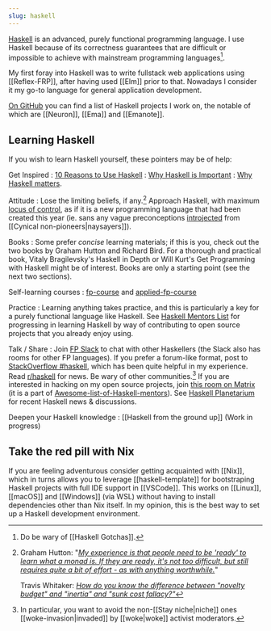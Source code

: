 ```yaml
---
slug: haskell
---
```


[Haskell](https://www.haskell.org/) is an advanced, purely functional programming language. I use Haskell because of its correctness guarantees that are difficult or impossible to achieve with mainstream programming languages[^gotcha].

[^gotcha]: Do be wary of [[Haskell Gotchas]].

My first foray into Haskell was to write fullstack web applications using [[Reflex-FRP]], after having used [[Elm]] prior to that. Nowadays I consider it my go-to language for general application development.

[On GitHub](https://github.com/srid) you can find a list of Haskell projects I work on, the notable of which are [[Neuron]], [[Ema]] and [[Emanote]].

## Learning Haskell

If you wish to learn Haskell yourself, these pointers may be of help:

Get Inspired
: [10 Reasons to Use Haskell](https://serokell.io/blog/10-reasons-to-use-haskell)
: [Why Haskell is Important](https://www.tweag.io/blog/2019-09-06-why-haskell-is-important/)
: [Why Haskell matters](https://wiki.haskell.org/Why_Haskell_matters).

Attitude
: Lose the limiting beliefs, if any.[^lb] Approach Haskell, with maximum [locus of control], as if it is a new programming language that had been created this year (ie. sans any vague preconceptions [introjected] from [[Cynical non-pioneers|naysayers]]).

Books
: Some prefer *concise* learning materials; if this is you, check out the two books by Graham Hutton and Richard Bird. For a thorough and practical book, Vitaly Bragilevsky's Haskell in Depth or Will Kurt's Get Programming with Haskell might be of interest. Books are only a starting point (see the next two sections).

Self-learning courses
: [fp-course](https://github.com/system-f/fp-course) and [applied-fp-course](https://github.com/qfpl/applied-fp-course)

Practice
: Learning anything takes practice, and this is particularly a key for a purely functional language like Haskell. See [Haskell Mentors List](https://willbasky.github.io/Awesome-list-of-Haskell-mentors/) for progressing in learning Haskell by way of contributing to open source projects that you already enjoy using.

Talk / Share
: Join [FP Slack] to chat with other Haskellers (the Slack also has rooms for other FP languages). If you prefer a forum-like format, post to [StackOverflow \#haskell](https://stackoverflow.com/questions/tagged/haskell), which has been quite helpful in my experience. Read [r/haskell](https://old.reddit.com/r/haskell/) for news. Be wary of other communities.[^wk] If you are interested in hacking on my open source projects, join [this room on Matrix](https://matrix.to/#/#srid-haskell:matrix.org) (it is a part of [Awesome-list-of-Haskell-mentors](https://github.com/willbasky/Awesome-list-of-Haskell-mentors)). See [Haskell Planetarium](https://haskell.pl-a.net/) for recent Haskell news & discussions.

Deepen your Haskell knowledge
: [[Haskell from the ground up]] (Work in progress)

[locus of control]: https://www.wikiwand.com/en/Locus_of_control

[^wk]: In particular, you want to avoid the non-[[Stay niche|niche]] ones [[woke-invasion|invaded]] by [[woke|woke]] activist moderators.

## Take the red pill with Nix

If you are feeling adventurous consider getting acquainted with [[Nix]], which in turns allows you to leverage [[haskell-template]] for bootstraping Haskell projects with full IDE support in [[VSCode]]. This works on [[Linux]], [[macOS]] and [[Windows]] (via WSL) without having to install dependencies other than Nix itself. In my opinion, this is the best way to set up a Haskell development environment.

[FP Slack]: https://fpslack.com
[introjected]: https://archive.is/rUiwZ#selection-187.47-205.10


[^lb]: 
      Graham Hutton: "[*My experience is that people need to be 'ready' to learn what a monad is.  If they are ready, it's not too difficult, but still requires quite a bit of effort - as with anything worthwhile.*](https://archive.is/Teseb)"

      Travis Whitaker: [*How do you know the difference between "novelty budget" and "inertia" and "sunk cost fallacy?"*](https://archive.is/qqEt7)
